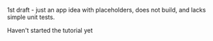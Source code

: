 1st draft - just an app idea with placeholders, does not build, and lacks simple unit tests. 

Haven't started the tutorial yet
